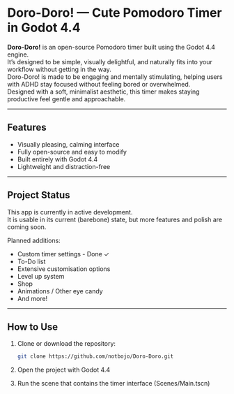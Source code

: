 # Doro-Doro! — Cute Pomodoro Timer in Godot 4.4

**Doro-Doro!** is an open-source Pomodoro timer built using the Godot 4.4 engine.  
It’s designed to be simple, visually delightful, and naturally fits into your workflow without getting in the way.  
Doro-Doro! is made to be engaging and mentally stimulating, helping users with ADHD stay focused without feeling bored or overwhelmed.  
Designed with a soft, minimalist aesthetic, this timer makes staying productive feel gentle and approachable.


---

## Features

- Visually pleasing, calming interface
- Fully open-source and easy to modify
- Built entirely with Godot 4.4
- Lightweight and distraction-free

---

## Project Status

This app is currently in active development.  
It is usable in its current (barebone) state, but more features and polish are coming soon.

Planned additions:

- Custom timer settings - Done ✓
- To-Do list
- Extensive customisation options
- Level up system
- Shop
- Animations / Other eye candy
- And more!


---

## How to Use

1. Clone or download the repository:
   ```bash
   git clone https://github.com/notbojo/Doro-Doro.git

2. Open the project with Godot 4.4

3. Run the scene that contains the timer interface (Scenes/Main.tscn)
